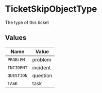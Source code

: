 # TicketSkipObjectType

The type of this ticket


## Values

| Name       | Value      |
| ---------- | ---------- |
| `PROBLEM`  | problem    |
| `INCIDENT` | incident   |
| `QUESTION` | question   |
| `TASK`     | task       |